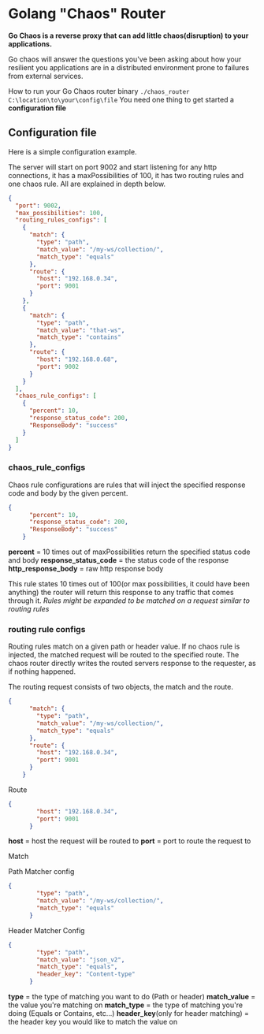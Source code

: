 # Golang "Chaos" Router

**Go Chaos is a reverse proxy that can add little chaos(disruption) to your applications.**

Go chaos will answer the questions you've been asking about how your resilient you applications are in a distributed environment
prone to failures from external services. 

How to run your Go Chaos router binary
```./chaos_router C:\location\to\your\config\file```
You need one thing to get started a **configuration file**



## Configuration file 

Here is a simple configuration example.

The server will start on port 9002 and start listening for any http connections, 
it has a maxPossibilities of 100, it has two routing rules and one chaos rule. All are explained in depth below.

```json
{
  "port": 9002,
  "max_possibilities": 100,
  "routing_rules_configs": [
    {
      "match": {
        "type": "path",
        "match_value": "/my-ws/collection/",
        "match_type": "equals"
      },
      "route": {
        "host": "192.168.0.34",
        "port": 9001
      }
    },
    {
      "match": {
        "type": "path",
        "match_value": "that-ws",
        "match_type": "contains"
      },
      "route": {
        "host": "192.168.0.68",
        "port": 9002
      }
    }
  ],
  "chaos_rule_configs": [
    {
      "percent": 10,
      "response_status_code": 200,
      "ResponseBody": "success"
    }
  ]
}
```  

### chaos_rule_configs

Chaos rule configurations are rules that will inject the specified response code and body by the given percent. 

```json
{
      "percent": 10,
      "response_status_code": 200,
      "ResponseBody": "success"
    }
```
**percent** = 10 times out of maxPossibilities return the specified status code and body
**response_status_code** = the status code of the response 
**http_response_body** = raw http response body 

This rule states 10 times out of 100(or max possibilities, it could have been anything) the router will return this response to any traffic that comes through it. 
*Rules might be expanded to be matched on a request similar to routing rules*



### routing rule configs

Routing rules match on a given path or header value. If no chaos rule is injected, the matched request will be routed to the specified route. The chaos router 
directly writes the routed servers response to the requester, as if nothing happened.

The routing request consists of two objects, the match and the route.
```json
{
      "match": {
        "type": "path",
        "match_value": "/my-ws/collection/",
        "match_type": "equals"
      },
      "route": {
        "host": "192.168.0.34",
        "port": 9001
      }
    }
```

Route
```json
{
        "host": "192.168.0.34",
        "port": 9001
      }
```
**host** = host the request will be routed to
**port** = port to route the request to

Match

Path Matcher config
```json
{
        "type": "path",
        "match_value": "/my-ws/collection/",
        "match_type": "equals"
      }
```

Header Matcher Config
```json
{
        "type": "path",
        "match_value": "json_v2",
        "match_type": "equals", 
        "header_key": "Content-type"
      }
```
**type** = the type of matching you want to do (Path or header)
**match_value** = the value you're matching on
**match_type** = the type of matching you're doing (Equals or Contains, etc...)
**header_key**(only for header matching) = the header key you would like to match the value on